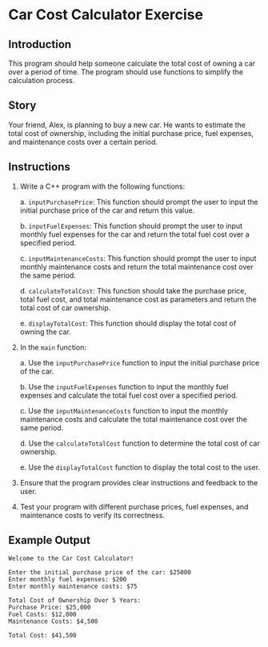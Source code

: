 # Car Cost Calculator Exercise

## Introduction
This program should help someone calculate the total cost of owning a car over a period of time. The program should use functions to simplify the calculation process.

## Story
Your friend, Alex, is planning to buy a new car. He wants to estimate the total cost of ownership, including the initial purchase price, fuel expenses, and maintenance costs over a certain period.

## Instructions

1. Write a C++ program with the following functions:

   a. `inputPurchasePrice`: This function should prompt the user to input the initial purchase price of the car and return this value.

   b. `inputFuelExpenses`: This function should prompt the user to input monthly fuel expenses for the car and return the total fuel cost over a specified period.

   c. `inputMaintenanceCosts`: This function should prompt the user to input monthly maintenance costs and return the total maintenance cost over the same period.

   d. `calculateTotalCost`: This function should take the purchase price, total fuel cost, and total maintenance cost as parameters and return the total cost of car ownership.

   e. `displayTotalCost`: This function should display the total cost of owning the car.

2. In the `main` function:

   a. Use the `inputPurchasePrice` function to input the initial purchase price of the car.

   b. Use the `inputFuelExpenses` function to input the monthly fuel expenses and calculate the total fuel cost over a specified period.

   c. Use the `inputMaintenanceCosts` function to input the monthly maintenance costs and calculate the total maintenance cost over the same period.

   d. Use the `calculateTotalCost` function to determine the total cost of car ownership.

   e. Use the `displayTotalCost` function to display the total cost to the user.

3. Ensure that the program provides clear instructions and feedback to the user.

4. Test your program with different purchase prices, fuel expenses, and maintenance costs to verify its correctness.

## Example Output

```plaintext
Welcome to the Car Cost Calculator!

Enter the initial purchase price of the car: $25000
Enter monthly fuel expenses: $200
Enter monthly maintenance costs: $75

Total Cost of Ownership Over 5 Years:
Purchase Price: $25,000
Fuel Costs: $12,000
Maintenance Costs: $4,500

Total Cost: $41,500
